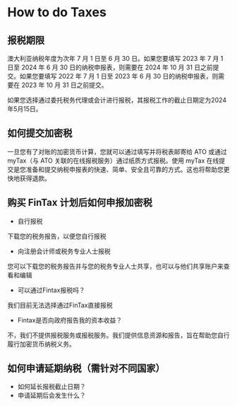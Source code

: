 # How to do Taxes

## 报税期限

澳大利亚纳税年度为次年 7 月 1 日至 6 月 30 日。如果您要填写 2023 年 7 月 1 日至 2024 年 6 月 30 日的纳税申报表，则需要在 2024 年 10 月 31 日之前提交。如果您要填写 2022 年 7 月 1 日至 2023 年 6 月 30 日的纳税申报表，则需要在 2023 年 10 月 31 日之前提交。

如果您选择通过委托税务代理或会计进行报税，‌其报税工作的截止日期定为2024年5月15日。‌



## 如何提交加密税

一旦您有了对账的加密货币计算，您就可以通过填写并将税表邮寄给 ATO 或通过 myTax（与 ATO 关联的在线报税服务）通过纸质方式报税。使用 myTax 在线提交是您准备和提交纳税申报表的快速、简单、安全且可靠的方式。这也将帮助您更快地获得退款。



## 购买 FinTax 计划后如何申报加密税

* 自行报税

下载您的税务报告，以便您自行报税

* 向注册会计师或税务专业人士报税

您可以下载您的税务报告并与您的税务专业人士共享，也可以与他们共享账户来查看和编辑

* 可以通过Fintax报税吗？

我们目前无法选择通过FinTax直接报税

* Fintax是否向政府报告我的资本收益？

不，我们不提供报税服务或报税服务。我们提供信息资源和报告，旨在帮助您自行履行加密货币纳税义务。



## 如何申请延期纳税（需针对不同国家）

* 如何延长报税截止日期？
* 申请延期后会发生什么？


